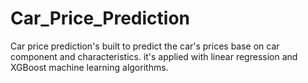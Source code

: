 # Car_Price_Prediction
Car price prediction's built to predict the car's prices base on car component and characteristics.  it's applied with linear regression and XGBoost machine learning algorithms.
